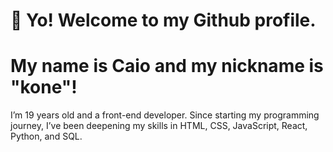 # 👋 Yo! Welcome to my Github profile.
# My name is Caio and my nickname is "kone"!
I’m 19 years old and a front-end developer. Since starting my programming journey, I’ve been deepening my skills in HTML, CSS, JavaScript, React, Python, and SQL.
